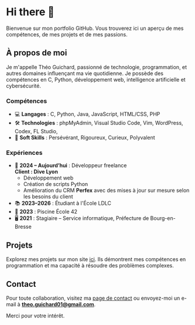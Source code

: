 # Hi there 👋

Bienvenue sur mon portfolio GitHub. Vous trouverez ici un aperçu de mes compétences, de mes projets et de mes passions.

## À propos de moi

Je m'appelle Théo Guichard, passionné de technologie, programmation, et autres domaines influençant ma vie quotidienne. Je possède des compétences en C, Python, développement web, intelligence artificielle et cybersécurité.

### Compétences

- 💻 **Langages** : C, Python, Java, JavaScript, HTML/CSS, PHP  
- 🛠️ **Technologies** : phpMyAdmin, Visual Studio Code, Vim, WordPress, Codex, FL Studio,
- 🌟 **Soft Skills** : Persévérant, Rigoureux, Curieux, Polyvalent

### Expériences

- 💼 **2024 – Aujourd’hui** : Développeur freelance  
  **Client : Dive Lyon**  
  - Développement web  
  - Création de scripts Python  
  - Amélioration du CRM **Perfex** avec des mises à jour sur mesure selon les besoins du client  
- 📚 **2023–2026** : Étudiant à l'École LDLC  
- 💼 **2023** : Piscine École 42  
- 🖥️ **2021** : Stagiaire – Service informatique, Préfecture de Bourg-en-Bresse

## Projets

Explorez mes projets sur mon site [ici](https://the02004.github.io/Portfolio-GitHub/index.html). Ils démontrent mes compétences en programmation et ma capacité à résoudre des problèmes complexes.

## Contact

Pour toute collaboration, visitez ma [page de contact](https://the02004.github.io/Portfolio-GitHub/Contact.html) ou envoyez-moi un e-mail à **theo.guichard01@gmail.com**.

Merci pour votre intérêt.
